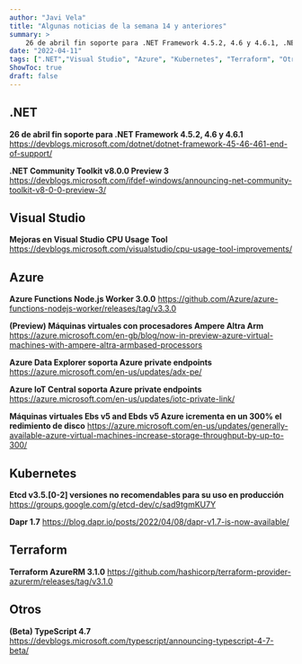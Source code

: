 ```yaml
---
author: "Javi Vela"
title: "Algunas noticias de la semana 14 y anteriores"
summary: >
    26 de abril fin soporte para .NET Framework 4.5.2, 4.6 y 4.6.1, .NET Community Toolkit v8.0.0 Preview 3, Visual Studio CPU Usage Tool, máquinas virtuales con procesadores Ampere Altra Arm, Azure Data Explorer y Azure IoT soportan Azure private endpoints, Dapr 1.7
date: "2022-04-11"
tags: [".NET","Visual Studio", "Azure", "Kubernetes", "Terraform", "Otros"]
ShowToc: true
draft: false
---
```

## .NET
**26 de abril fin soporte para .NET Framework 4.5.2, 4.6 y 4.6.1**
https://devblogs.microsoft.com/dotnet/dotnet-framework-45-46-461-end-of-support/
<br/>
<!-- #dotnet #fullframework #eol -->

**.NET Community Toolkit v8.0.0 Preview 3**
https://devblogs.microsoft.com/ifdef-windows/announcing-net-community-toolkit-v8-0-0-preview-3/
<br/>
<!-- #dotnet #microsoft #toolkit #mvvm #uwp -->

## Visual Studio
**Mejoras en Visual Studio CPU Usage Tool**
https://devblogs.microsoft.com/visualstudio/cpu-usage-tool-improvements/
<br/>
<!-- #visualstudio #cpuusage #tool -->

## Azure
**Azure Functions Node.js Worker 3.0.0**
https://github.com/Azure/azure-functions-nodejs-worker/releases/tag/v3.3.0
<br/>
<!-- #azure #functions #nodejs #worker -->

**(Preview) Máquinas virtuales con procesadores Ampere Altra Arm**
https://azure.microsoft.com/en-gb/blog/now-in-preview-azure-virtual-machines-with-ampere-altra-armbased-processors
<br/>
<!-- #azure #machines #virtualmachines #ampere-altra -->

**Azure Data Explorer soporta Azure private endpoints**
https://azure.microsoft.com/en-us/updates/adx-pe/
<br/>
<!-- #azure #dataexplorer #privateendpoints -->

**Azure IoT Central soporta Azure private endpoints**
https://azure.microsoft.com/en-us/updates/iotc-private-link/
<br/>
<!-- #azure #iotcentral #privateendpoints -->

**Máquinas virtuales Ebs v5 and Ebds v5 Azure icrementa en un 300% el redimiento de disco**
https://azure.microsoft.com/en-us/updates/generally-available-azure-virtual-machines-increase-storage-throughput-by-up-to-300/
<br/>
<!-- #azure #machines #virtualmachines #ebs #ebds #performance -->

## Kubernetes
**Etcd v3.5.[0-2] versiones no recomendables para su uso en producción**
https://groups.google.com/g/etcd-dev/c/sad9tgmKU7Y
<br/>
<!-- #kubernetes #etcd -->

**Dapr 1.7**
https://blog.dapr.io/posts/2022/04/08/dapr-v1.7-is-now-available/
<br/>
<!-- #kubernetes #dapr -->

## Terraform
**Terraform AzureRM 3.1.0**
https://github.com/hashicorp/terraform-provider-azurerm/releases/tag/v3.1.0
<br/>
<!-- #terraform #azures #release -->

## Otros
**(Beta) TypeScript 4.7**
https://devblogs.microsoft.com/typescript/announcing-typescript-4-7-beta/
<br/>
<!-- #typescript #microsoft -->
